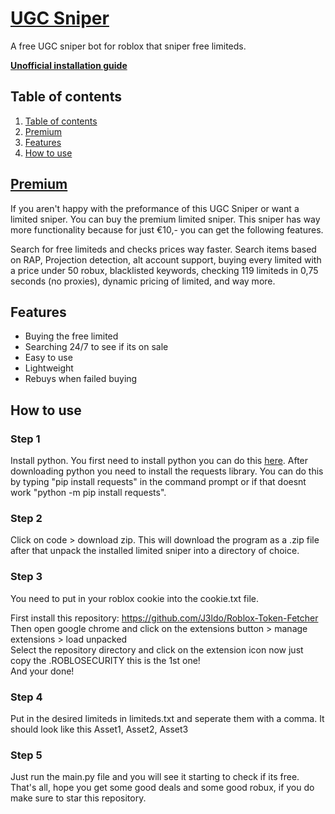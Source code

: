 
# [UGC Sniper]((https://discord.gg/3Uvcf8d9aY))
A free UGC sniper bot for roblox that sniper free limiteds.

**[Unofficial installation guide](https://docs.google.com/document/d/1VAqSW067-8OlexScBwje-HJcMn7vXJJM3WuRHE97-QU/edit)**

## Table of contents
1. [Table of contents](https://github.com/J3ldo/UGC-Sniper#Table-of-contents)
2. [Premium](https://github.com/J3ldo/UGC-Sniper#Premium)
3. [Features](https://github.com/J3ldo/UGC-Sniper#features)
4. [How to use](https://github.com/J3ldo/UGC-Sniper#how-to-use)

## [Premium](https://discord.gg/3Uvcf8d9aY)
If you aren't happy with the preformance of this UGC Sniper or want a limited sniper. You can buy the premium limited sniper. This sniper has way more functionality because for just €10,- you can get the following features.
  
Search for free limiteds and checks prices way faster.
Search items based on RAP, Projection detection, alt account support, buying every limited with a price under 50 robux, blacklisted keywords, checking 119 limiteds in 0,75 seconds (no proxies), dynamic pricing of limited, and way more. 

## Features
* Buying the free limited
* Searching 24/7 to see if its on sale
* Easy to use
* Lightweight
* Rebuys when failed buying

## How to use

### Step 1
Install python. You first need to install python you can do this [here](https://www.python.org/download). After downloading python you need to install the requests library. You can do this by typing "pip install requests" in the command prompt or if that doesnt work "python -m pip install requests". 

### Step 2
Click on code > download zip. This will download the program as a .zip file after that unpack the installed limited sniper into a directory of choice.
 
### Step 3
You need to put in your roblox cookie into the cookie.txt file.

First install this repository: https://github.com/J3ldo/Roblox-Token-Fetcher  
Then open google chrome and click on the extensions button > manage extensions > load unpacked  
Select the repository directory and click on the extension icon now just copy the .ROBLOSECURITY this is the 1st one!  
And your done!

### Step 4
Put in the desired limiteds in limiteds.txt and seperate them with a comma.
It should look like this
Asset1, Asset2, Asset3

### Step 5
Just run the main.py file and you will see it starting to check if its free.
That's all, hope you get some good deals and some good robux, if you do make sure to star this repository.
